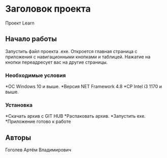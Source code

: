 # Заголовок проекта

Проект Learn

## Начало работы

Запустить файл проекта .exe. Откроется главная страница с приложения с навигационными кнопками и таблицей. Нажатие на кнопки переадресует вас на другие страницы.

### Необходимые условия

*ОС Windows 10 и выше.
*Версия NET Framework 4.8
*CP Intel i3 1170 и выше.

### Установка

*Скачать архив с GIT HUB
*Распаковать архив.
*Запустить exe.
*Приложение готово к работе
## Авторы

Гоголев Артём Владимирович
